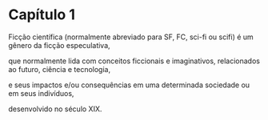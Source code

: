 # Capítulo 1

Ficção científica (normalmente abreviado para SF, FC, sci-fi ou scifi) é um gênero da ficção especulativa,

que normalmente lida com conceitos ficcionais e imaginativos, relacionados ao futuro, ciência e tecnologia,

e seus impactos e/ou consequências em uma determinada sociedade ou em seus indivíduos,

desenvolvido no século XIX.